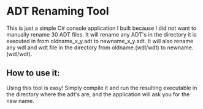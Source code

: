 # ADT Renaming Tool

This is just a simple C# console application I built because I did not want to manually rename 30 ADT files. It will rename any ADT's in the directory it is executed in from oldname_x_y.adt to newname_x_y.adt. It will also rename any wdl and wdt file in the directory from oldname.(wdl/wdt) to newname.(wdl/wdt). 

## How to use it:
Using this tool is easy! Simply compile it and run the resulting executable in the directory where the adt's are, and the application will ask you for the new name.